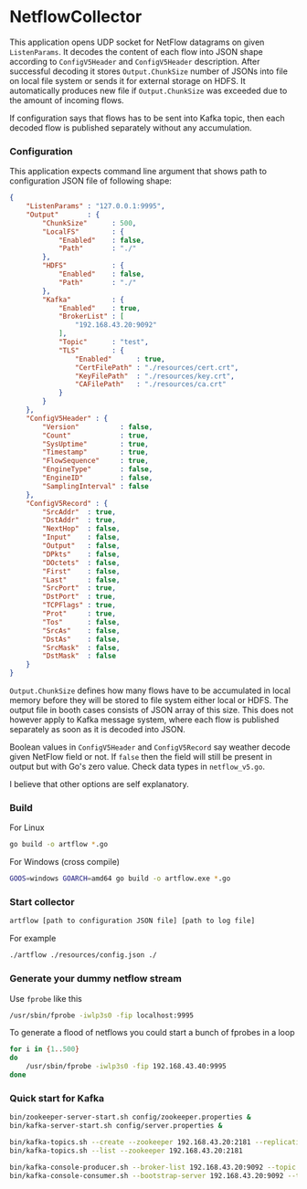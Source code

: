 # NetflowCollector
This application opens UDP socket for NetFlow datagrams on given ```ListenParams```. It decodes the content of each flow into JSON shape according to ```ConfigV5Header``` and ```ConfigV5Header``` description. After successful decoding it stores ```Output.ChunkSize``` number of JSONs into file on local file system or sends it for external storage on HDFS. It automatically produces new file if ```Output.ChunkSize``` was exceeded due to the amount of incoming flows. 

If configuration says that flows has to be sent into Kafka topic, then each decoded flow is published separately without any accumulation.
### Configuration
This application expects command line argument that shows path to configuration JSON file of following shape:
```json
{
    "ListenParams" : "127.0.0.1:9995",
    "Output"       : {
        "ChunkSize"      : 500,
        "LocalFS"        : {
            "Enabled"    : false,
            "Path"       : "./"
        },
        "HDFS"           : {
            "Enabled"    : false,
            "Path"       : "./"
        },
        "Kafka"          : {
            "Enabled"    : true,
            "BrokerList" : [
                "192.168.43.20:9092"
            ],
            "Topic"      : "test",
            "TLS"        : {
                "Enabled"      : true,
                "CertFilePath" : "./resources/cert.crt",
                "KeyFilePath"  : "./resources/key.crt",
                "CAFilePath"   : "./resources/ca.crt"
            }
        }
    },
	"ConfigV5Header" : {
        "Version"          : false,
        "Count"            : true,
        "SysUptime"        : true,
        "Timestamp"        : true,
        "FlowSequence"     : true,
        "EngineType"       : false,
        "EngineID"         : false,
        "SamplingInterval" : false
    },
    "ConfigV5Record" : {
        "SrcAddr"  : true,
        "DstAddr"  : true,
        "NextHop"  : false,
        "Input"    : false,
        "Output"   : false,
        "DPkts"    : false,
        "DOctets"  : false,
        "First"    : false,
        "Last"     : false,
        "SrcPort"  : true,
        "DstPort"  : true,
        "TCPFlags" : true,
        "Prot"     : true,
        "Tos"      : false,
        "SrcAs"    : false,
        "DstAs"    : false,
        "SrcMask"  : false,
        "DstMask"  : false
    }
}
```
```Output.ChunkSize``` defines how many flows have to be accumulated in local memory before they will be stored to file system either local or HDFS. The output file in booth cases consists of JSON array of this size. This does not however apply to Kafka message system, where each flow is published separately as soon as it is decoded into JSON.

Boolean values in ```ConfigV5Header``` and ```ConfigV5Record``` say weather decode given NetFlow field or not. If ```false``` then the field will still be present in output but with Go's zero value. Check data types in ```netflow_v5.go```. 

I believe that other options are self explanatory.
### Build
For Linux
```bash
go build -o artflow *.go
```
For Windows (cross compile)
```bash
GOOS=windows GOARCH=amd64 go build -o artflow.exe *.go
```
### Start collector
```bash
artflow [path to configuration JSON file] [path to log file]
```
For example
```bash
./artflow ./resources/config.json ./
```
### Generate your dummy netflow stream
Use ```fprobe``` like this 
```bash
/usr/sbin/fprobe -iwlp3s0 -fip localhost:9995
```
To generate a flood of netflows you could start a bunch of fprobes in a loop
```bash
for i in {1..500}
do
    /usr/sbin/fprobe -iwlp3s0 -fip 192.168.43.40:9995
done
```
### Quick start for Kafka
```bash
bin/zookeeper-server-start.sh config/zookeeper.properties &
bin/kafka-server-start.sh config/server.properties &

bin/kafka-topics.sh --create --zookeeper 192.168.43.20:2181 --replication-factor 1 --partitions 1 --topic test
bin/kafka-topics.sh --list --zookeeper 192.168.43.20:2181

bin/kafka-console-producer.sh --broker-list 192.168.43.20:9092 --topic test
bin/kafka-console-consumer.sh --bootstrap-server 192.168.43.20:9092 --topic test --from-beginning
```